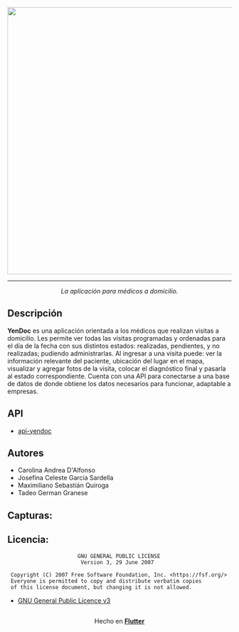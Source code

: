 <p align="center">
  <img src="https://raw.githubusercontent.com/carolinadalfonso/YenDoc/blob/main/assets/images/logo.png" width="600px">
</p>

---

<p align="center">
<i>La aplicación para médicos a domicilio.</i>  
</p>

## Descripción

**YenDoc** es una aplicación orientada a los médicos que realizan visitas a domicilio. Les permite ver todas las visitas programadas y ordenadas para el día de la fecha con sus distintos estados: realizadas, pendientes, y no realizadas; pudiendo administrarlas.
Al ingresar a una visita puede: ver la información relevante del paciente, ubicación del lugar en el mapa, visualizar y agregar fotos de la visita, colocar el diagnóstico final y pasarla al estado correspondiente.
Cuenta con una API para conectarse a una base de datos de donde obtiene los datos necesarios para funcionar, adaptable a empresas.

## API

- [api-yendoc](https://github.com/tedyfrba/YenDoc)

## Autores

- Carolina Andrea D'Alfonso</br>
- Josefina Celeste Garcia Sardella</br>
- Maximiliano Sebastián Quiroga</br>
- Tadeo German Granese

## Capturas:

## Licencia:

```
                      GNU GENERAL PUBLIC LICENSE
                       Version 3, 29 June 2007

 Copyright (C) 2007 Free Software Foundation, Inc. <https://fsf.org/>
 Everyone is permitted to copy and distribute verbatim copies
 of this license document, but changing it is not allowed.

```

- [GNU General Public Licence v3](LICENCE.rmd)

##

<p align="center">
  Hecho en <b><a href="https://flutter.dev/">Flutter</a></b>
</p>
